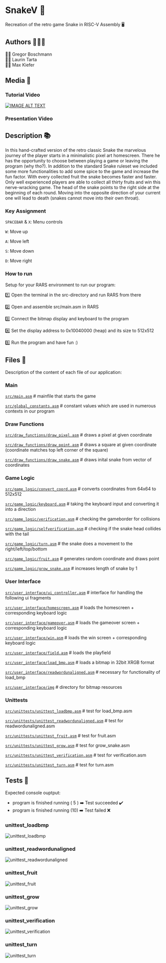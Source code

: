 # SnakeV :snake:

Recreation of the retro game Snake in RISC-V Assembly :desktop_computer:	

## Authors :family_man_man_boy:	

:man_scientist: Gregor Boschmann  
:man_technologist: Laurin Tarta  
:man_artist: Max Kiefer

## Media :movie_camera:	

### Tutorial Video

[![IMAGE ALT TEXT](http://img.youtube.com/vi/lU9VKJT4uNE/0.jpg)](https://www.youtube.com/watch?v=lU9VKJT4uNE "SnakeV Tutorial")

### Presentation Video

## Description :books:	

In this hand-crafted version of the retro classic Snake the marvelous journey of the player starts in a minimalistic pixel art homescreen. There he has the opportunity to choose between playing a game or leaving the program (why tho?). In addition to the standard Snake ruleset we included some more functionalities to add some spice to the game and increase the fun factor. With every collected fruit the snake becomes faster and faster. Only well experienced players are able to collect all thirty fruits and win this nerve-wracking game. The head of the snake points to the right side at the beginning of each round. Moving into the opposite direction of your current one will lead to death (snakes cannot move into their own throat).  

### Key Assignment

`SPACEBAR` & `X`: Menu controls  
  
`W`: Move up  
  
`A`: Move left  
  
`S`: Move down  
  
`D`: Move right  

### How to run

Setup for your RARS environment to run our program:

:one:	Open the terminal in the src-directory and run RARS from there  
  
:two:	Open and assemble src/main.asm in RARS  
  
:three:	Connect the bitmap display and keyboard to the program  
  
:four:	Set the display address to 0x10040000 (heap) and its size to 512x512  
  
:five:	Run the program and have fun :)

## Files 	:file_folder:	

Description of the content of each file of our application:

### Main

[`src/main.asm`](src/main.asm) # mainfile that starts the game

[`src/global_constants.asm`](src/global_constants.asm) # constant values which are used in numerous contexts in our program

### Draw Functions

[`src/draw_functions/draw_pixel.asm`](src/draw_functions/draw_pixel.asm) # draws a pixel at given coordinate

[`src/draw_functions/draw_point.asm`](src/draw_functions/draw_point.asm) # draws a square at given coordinate (coordinate matches top left corner of the square)

[`src/draw_functions/draw_snake.asm`](src/draw_functions/draw_snake.asm) # draws inital snake from vector of coordinates

### Game Logic

[`src/game_logic/convert_coord.asm`](src/game_logic/convert_coord.asm) # converts coordinates from 64x64 to 512x512

[`src/game_logic/keyboard.asm`](src/game_logic/keyboard.asm) # taking the keyboard input and converting it into a direction

[`src/game_logic/verification.asm`](src/game_logic/verification.asm) # checking the gameborder for collisions

[`src/game_logic/selfverification.asm`](src/game_logic/selfverification.asm)  # checking if the snake head collides with the tail

[`src/game_logic/turn.asm`](src/game_logic/turn.asm) # the snake does a movement to the right/left/top/bottom

[`src/game_logic/fruit.asm`](src/game_logic/fruit.asm) # generates random coordinate and draws point

[`src/game_logic/grow_snake.asm`](src/game_logic/grow_snake.asm) # increases length of snake by 1

### User Interface

[`src/user_interface/ui_controller.asm`](src/user_interface/ui_controller.asm) # interface for handling the following ui fragments 

[`src/user_interface/homescreen.asm`](src/user_interface/homescreen.asm)   # loads the homescreen + corresponding keyboard logic

[`src/user_interface/gameover.asm`](src/user_interface/gameover.asm)   # loads the gameover screen + corresponding keyboard logic

[`src/user_interface/win.asm`](src/user_interface/win.asm)   # loads the win screen + corresponding keyboard logic

[`src/user_interface/field.asm`](src/user_interface/field.asm)  # loads the playfield

[`src/user_interface/load_bmp.asm`](src/user_interface/load_bmp.asm)   # loads a bitmap in 32bit XRGB format

[`src/user_interface/readwordunaligned.asm`](src/user_interface/readwordunaligned.asm)   # necessary for functionality of load_bmp

[`src/user_interface/img`](src/user_interface/img) # directory for bitmap resources

### Unittests

[`src/unittests/unittest_loadbmp.asm`](src/unittests/unittest_loadbmp.asm) # test for load_bmp.asm

[`src/unittests/unittest_readwordunaligned.asm`](src/unittests/unittest_readwordunaligned.asm) # test for readwordunaligned.asm

[`src/unittests/unittest_fruit.asm`](src/unittests/unittest_fruit.asm) # test for fruit.asm

[`src/unittests/unittest_grow.asm`](src/unittests/unittest_grow.asm) # test for grow_snake.asm

[`src/unittests/unittest_verification.asm`](src/unittests/unittest_verification.asm) # test for verification.asm

[`src/unittests/unittest_turn.asm`](src/unittests/unittest_turn.asm) # test for turn.asm


## Tests :fire_extinguisher:	

Expected console ouptput:
- program is finished running ( 5 ) :arrow_right:	 Test succeeded :heavy_check_mark:	  
- program is finished running (10) :arrow_right:	 Test failed :x:	

### unittest_loadbmp

![unittest_loadbmp](https://user-images.githubusercontent.com/81292206/140516270-c372702c-664e-4f9a-837d-61d876522a5d.png)

### unittest_readwordunaligned

![unittest_readwordunaligned](https://user-images.githubusercontent.com/81292206/140516452-2dc7ab6b-2513-47cf-bff7-469f84ca6ee2.png)

### unittest_fruit

![unittest_fruit](https://user-images.githubusercontent.com/81292206/140531099-5b545999-1407-4a1f-8367-71e1a273e010.png)

### unittest_grow

![unittest_grow](https://user-images.githubusercontent.com/81292206/140531813-4f12a6c6-7fa2-400b-9aad-c7b300c88237.png)

### unittest_verification

![unittest_verification](https://user-images.githubusercontent.com/81292206/140542393-69bc8718-3bae-44bc-b5df-0873e1137b43.png)

### unittest_turn

![unittest_turn](https://user-images.githubusercontent.com/81292206/140548295-cc6ee741-3632-42c3-8ac7-998b97bdccf9.png)
